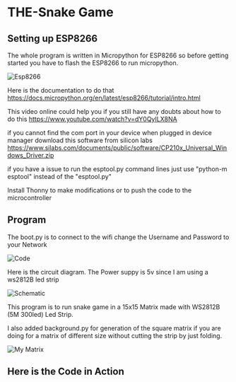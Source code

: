 # THE-Snake Game

## Setting up ESP8266
The whole program is written in Micropython for ESP8266 so before getting started you have to flash the ESP8266 to run micropython.

![Esp8266](https://user-images.githubusercontent.com/89619544/179682320-f9fc702a-c628-4a6b-b145-ec742bab3af4.jpg)

Here is the documentation to do that https://docs.micropython.org/en/latest/esp8266/tutorial/intro.html

This video online could help you if you still have any doubts about how to do this https://www.youtube.com/watch?v=dY0QyILX8NA

if you cannot find the com port in your device when plugged in device manager download this software from silicon labs https://www.silabs.com/documents/public/software/CP210x_Universal_Windows_Driver.zip

if you have a issue to run the esptool.py command lines just use "python-m esptool" instead of the "esptool.py"

Install Thonny to make modifications or to push the code to the microcontroller 

## Program

The boot.py is to connect to the wifi change the Username and Password to your Network

![Code](https://user-images.githubusercontent.com/89619544/179682375-a869208f-8d3e-45f5-a309-49cf82ab991e.png)

Here is the circuit diagram. The Power suppy is 5v since I am using a ws2812B led strip

![Schematic](https://user-images.githubusercontent.com/89619544/179682356-a1fda991-a5c9-4e7a-aa6b-fbd7c128fe25.png)

This program is to run snake game in a 15x15 Matrix made with WS2812B (5M 300led) Led Strip.

I also added background.py for generation of the square matrix if you are doing for a matrix of different size without cutting the strip by just folding.

![My Matrix](https://user-images.githubusercontent.com/89619544/179683082-6f3e3fb3-ad79-45c8-a88a-20853798fed1.jpg)


## Here is the Code in Action


